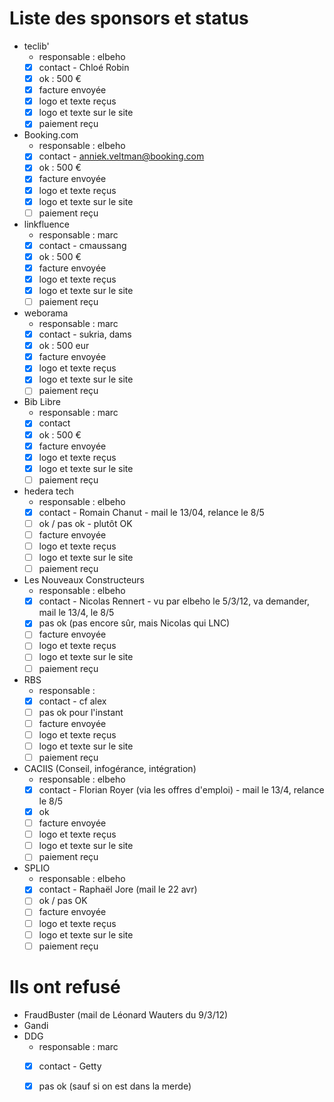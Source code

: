 # Liste des sponsors et status

* teclib'
  * responsable : elbeho
  * [x] contact - Chloé Robin
  * [x] ok : 500 €
  * [x] facture envoyée
  * [x] logo et texte reçus
  * [x] logo et texte sur le site
  * [x] paiement reçu

* Booking.com
  * responsable : elbeho
  * [x] contact - anniek.veltman@booking.com
  * [x] ok : 500 €
  * [x] facture envoyée
  * [x] logo et texte reçus
  * [x] logo et texte sur le site
  * [ ] paiement reçu

* linkfluence
  * responsable : marc
  * [x] contact - cmaussang 
  * [x] ok : 500 €
  * [X] facture envoyée
  * [X] logo et texte reçus
  * [X] logo et texte sur le site
  * [ ] paiement reçu

* weborama
  * responsable : marc
  * [X] contact - sukria, dams
  * [X] ok : 500 eur
  * [X] facture envoyée
  * [X] logo et texte reçus
  * [X] logo et texte sur le site
  * [ ] paiement reçu

* Bib Libre
  * responsable : marc
  * [x] contact
  * [x] ok : 500 €
  * [X] facture envoyée
  * [X] logo et texte reçus
  * [X] logo et texte sur le site
  * [ ] paiement reçu

* hedera tech
  * responsable : elbeho
  * [x] contact - Romain Chanut - mail le 13/04, relance le 8/5
  * [ ] ok / pas ok - plutôt OK
  * [ ] facture envoyée
  * [ ] logo et texte reçus
  * [ ] logo et texte sur le site
  * [ ] paiement reçu

* Les Nouveaux Constructeurs
  * responsable : elbeho
  * [x] contact - Nicolas Rennert - vu par elbeho le 5/3/12, va demander, mail le 13/4, le 8/5
  * [X] pas ok (pas encore sûr, mais Nicolas qui LNC)
  * [ ] facture envoyée
  * [ ] logo et texte reçus
  * [ ] logo et texte sur le site
  * [ ] paiement reçu

* RBS
  * responsable : 
  * [X] contact - cf alex
  * [ ] pas ok pour l'instant
  * [ ] facture envoyée
  * [ ] logo et texte reçus
  * [ ] logo et texte sur le site
  * [ ] paiement reçu

* CACIIS (Conseil, infogérance, intégration)
  * responsable : elbeho
  * [X] contact - Florian Royer (via les offres d'emploi) - mail le 13/4, relance le 8/5
  * [X] ok 
  * [ ] facture envoyée
  * [ ] logo et texte reçus
  * [ ] logo et texte sur le site
  * [ ] paiement reçu

* SPLIO
  * responsable : elbeho
  * [X] contact - Raphaël Jore (mail le 22 avr)
  * [ ] ok / pas OK
  * [ ] facture envoyée
  * [ ] logo et texte reçus
  * [ ] logo et texte sur le site
  * [ ] paiement reçu

# Ils ont refusé

  * FraudBuster (mail de Léonard Wauters du 9/3/12)
  * Gandi
  * DDG
    * responsable : marc
    * [X] contact - Getty
    * [X] pas ok (sauf si on est dans la merde)

